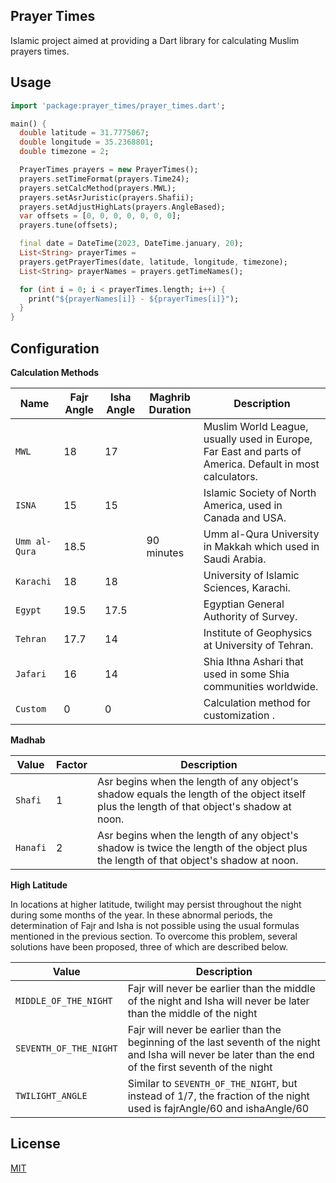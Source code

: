 ## Prayer Times

Islamic project aimed at providing a Dart library for calculating Muslim prayers times.

## Usage

```dart
import 'package:prayer_times/prayer_times.dart';

main() {
  double latitude = 31.7775067;
  double longitude = 35.2368801;
  double timezone = 2;

  PrayerTimes prayers = new PrayerTimes();
  prayers.setTimeFormat(prayers.Time24);
  prayers.setCalcMethod(prayers.MWL);
  prayers.setAsrJuristic(prayers.Shafii);
  prayers.setAdjustHighLats(prayers.AngleBased);
  var offsets = [0, 0, 0, 0, 0, 0, 0];
  prayers.tune(offsets);

  final date = DateTime(2023, DateTime.january, 20);
  List<String> prayerTimes =
  prayers.getPrayerTimes(date, latitude, longitude, timezone);
  List<String> prayerNames = prayers.getTimeNames();

  for (int i = 0; i < prayerTimes.length; i++) {
    print("${prayerNames[i]} - ${prayerTimes[i]}");
  }
}
```

## Configuration

**Calculation Methods**

| Name          | Fajr Angle | Isha Angle | Maghrib Duration | Description                                                                                              |
|---------------|------------|------------|------------------|----------------------------------------------------------------------------------------------------------|
| `MWL`         | 18         | 17         |                  | Muslim World League, usually used in Europe, Far East and parts of America. Default in most calculators. |
| `ISNA`        | 15         | 15         |                  | Islamic Society of North America, used in Canada and USA.                                                |
| `Umm al-Qura` | 18.5       |            | 90 minutes       | Umm al-Qura University in Makkah which used in Saudi Arabia.                                             |
| `Karachi`     | 18         | 18         |                  | University of Islamic Sciences, Karachi.                                                                 |
| `Egypt`       | 19.5       | 17.5       |                  | Egyptian General Authority of Survey.                                                                    |
| `Tehran`      | 17.7       | 14         |                  | Institute of Geophysics at University of Tehran.                                                         |
| `Jafari`      | 16         | 14         |                  | Shia Ithna Ashari that used in some Shia communities worldwide.                                          |
| `Custom`      | 0          | 0          |                  | Calculation method for customization .                                                                   |

**Madhab**

| Value    | Factor | Description                                                                                                                               |
|----------|--------|-------------------------------------------------------------------------------------------------------------------------------------------|
| `Shafi`  | 1      | Asr begins when the length of any object's shadow equals the length of the object itself plus the length of that object's shadow at noon. |
| `Hanafi` | 2      | Asr begins when the length of any object's shadow is twice the length of the object plus the length of that object's shadow at noon.      |

**High Latitude**

In locations at higher latitude, twilight may persist throughout the night during some months of the
year. In these abnormal periods, the determination of Fajr and Isha is not possible using the usual
formulas mentioned in the previous section. To overcome this problem, several solutions have been
proposed, three of which are described below.

| Value                  | Description                                                                                                                                                |
|------------------------|------------------------------------------------------------------------------------------------------------------------------------------------------------|
| `MIDDLE_OF_THE_NIGHT`  | Fajr will never be earlier than the middle of the night and Isha will never be later than the middle of the night                                          |
| `SEVENTH_OF_THE_NIGHT` | Fajr will never be earlier than the beginning of the last seventh of the night and Isha will never be later than the end of the first seventh of the night |
| `TWILIGHT_ANGLE`       | Similar to `SEVENTH_OF_THE_NIGHT`, but instead of 1/7, the fraction of the night used is fajrAngle/60 and ishaAngle/60                                     |

## License

[MIT](https://choosealicense.com/licenses/mit/)